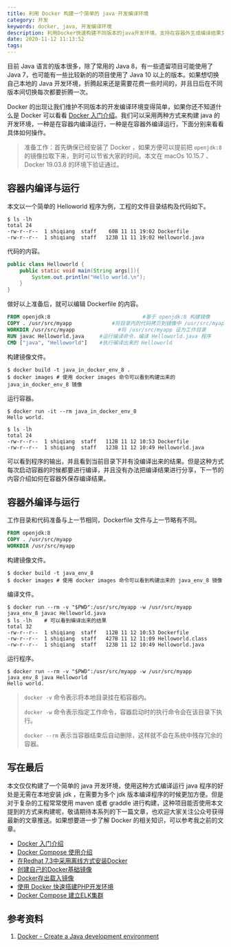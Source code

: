 ```yaml
---
title: 利用 Docker 构建一个简单的 java 开发编译环境
category: 开发
keywords: docker, java, 开发编译环境
description: 利用Docker快速构建不同版本的java开发环境，支持在容器外生成编译结果文件。
date: 2020-11-12 11:13:52
tags:
---
```



目前 Java 语言的版本很多，除了常用的 Java 8，有一些遗留项目可能使用了 Java 7，也可能有一些比较新的的项目使用了 Java 10 以上的版本。如果想切换自己本地的 Java 开发环境，折腾起来还是需要花费一些时间的，并且日后在不同版本间切换每次都要折腾一次。

Docker 的出现让我们维护不同版本的开发编译环境变得简单，如果你还不知道什么是 Docker 可以看看 [Docker 入门介绍](http://edulinks.cn/2018/06/20/20180620-docker-overview/)。我们可以采用两种方式来构建 java 的开发环境，一种是在容器内编译运行，一种是在容器外编译运行，下面分别来看看具体如何操作。

>  准备工作：首先确保已经安装了 Docker ，如果方便可以提前把 `openjdk:8` 的镜像拉取下来，到时可以节省大家的时间。本文在 macOs 10.15.7 、Docker 19.03.8 的环境下验证通过。

## 容器内编译与运行

本文以一个简单的 Helloworld 程序为例，工程的文件目录结构及代码如下。

```shell
$ ls -lh
total 24
-rw-r--r--  1 shiqiang  staff    60B 11 11 19:02 Dockerfile
-rw-r--r--  1 shiqiang  staff   123B 11 11 19:02 Helloworld.java
```

代码的内容。

```java
public class Helloworld {
    public static void main(String args[]){
        System.out.println("Hello world.\n");
    }
}
```

做好以上准备后，就可以编辑 Dockerfile 的内容。

```dockerfile
FROM openjdk:8  							#基于 openjdk:8 构建镜像
COPY . /usr/src/myapp  			  #将目录内的代码拷贝到镜像中 /usr/src/myapp 的位置
WORKDIR /usr/src/myapp  			#将 /usr/src/myapp 设为工作目录
RUN javac Helloworld.java  	  #运行编译命令，编译 Helloworld.java 程序
CMD ["java", "Helloworld"]    #执行编译出来的 Helloworld
```

构建镜像文件。

```shell
$ docker build -t java_in_docker_env_8 . 
$ docker images # 使用 docker images 命令可以看到构建出来的 java_in_docker_env_8 镜像
```

运行容器。

```shell
$ docker run -it --rm java_in_docker_env_8
Hello world.

$ ls -lh                                  
total 24
-rw-r--r--  1 shiqiang  staff   112B 11 12 10:53 Dockerfile
-rw-r--r--  1 shiqiang  staff   123B 11 12 10:49 Helloworld.java
```

可以看到程序的输出，并且看到当前目录下并有没编译出来的结果。但是这种方式每次启动容器的时候都要进行编译，并且没有办法把编译结果进行分享，下一节的内容介绍如何在容器外保存编译结果。

## 容器外编译与运行

工作目录和代码准备与上一节相同，Dockerfile 文件与上一节略有不同。

```dockerfile
FROM openjdk:8
COPY . /usr/src/myapp
WORKDIR /usr/src/myapp
```

构建镜像文件。

```shell
$ docker build -t java_env_8
$ docker images # 使用 docker images 命令可以看到构建出来的 java_env_8 镜像
```

编译文件。

```shell
$ docker run --rm -v "$PWD":/usr/src/myapp -w /usr/src/myapp java_env_8 javac Helloworld.java
$ ls -lh	# 可以看到编译出来的结果
total 32
-rw-r--r--  1 shiqiang  staff   112B 11 12 10:53 Dockerfile
-rw-r--r--  1 shiqiang  staff   427B 11 12 11:09 Helloworld.class
-rw-r--r--  1 shiqiang  staff   123B 11 12 10:49 Helloworld.java
```

运行程序。

```shell
$ docker run --rm -v "$PWD":/usr/src/myapp -w /usr/src/myapp java_env_8 java Helloworld      
Hello world.
```

> `docker -v` 命令表示将本地目录挂在稻容器内。
>
> `docker -w` 命令表示指定工作命令，容器启动时的执行命令会在该目录下执行。
>
> `docker --rm` 表示当容器结束后自动删除，这样就不会在系统中残存冗余的容器。

## 写在最后

本文仅仅构建了一个简单的 java 开发环境，使用这种方式编译运行 java 程序的好处是无需在本地安装 jdk ，在需要为多个 jdk 版本编译程序的时候更加方便。但是对于复杂的工程常常使用 maven 或者 graddle 进行构建，这种项目能否使用本文提到的方式来构建呢，敬请期待本系列的下一篇文章，也欢迎大家关注公众号获得最新的文章推送。如果想要进一步了解 Docker 的相关知识，可以参考我之前的文章。

* [Docker 入门介绍](http://edulinks.cn/2018/06/20/20180620-docker-overview/)
* [Docker Compose 使用介绍](http://edulinks.cn/2020/04/15/20200415-docker-compose/)
* [在Redhat 7.3中采用离线方式安装Docker](http://edulinks.cn/2018/07/11/20180711-install-docker-ce-in-redhat-73/)
* [创建自己的Docker基础镜像](http://edulinks.cn/2018/06/27/20180627-make-your-own-base-docker-image/)
* [Docker存出载入镜像](http://edulinks.cn/2018/07/16/20180716-docker-save-load-image/)
* [使用 Docker 快速搭建PHP开发环境](http://edulinks.cn/2020/04/17/20200415-qucik-lnmp-dev-environment/)
* [Docker Compose 建立ELK集群](http://edulinks.cn/2020/01/15/20200115-docker-compose-elk-cluster/)

## 参考资料

1. [Docker - Create a Java development environment](https://childofcode.com/docker-create-a-java-development-environment/)

